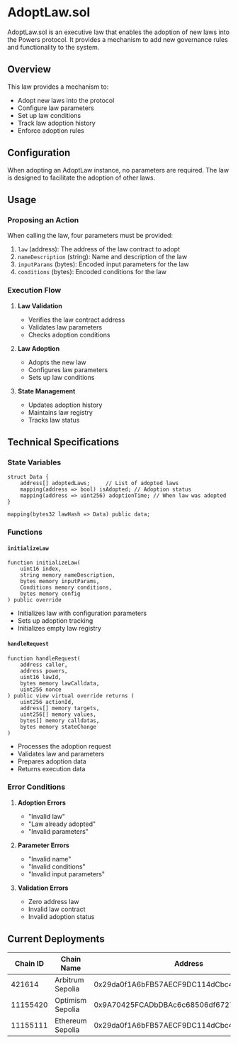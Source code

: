 # AdoptLaw.sol

AdoptLaw.sol is an executive law that enables the adoption of new laws into the Powers protocol. It provides a mechanism to add new governance rules and functionality to the system.

## Overview

This law provides a mechanism to:
- Adopt new laws into the protocol
- Configure law parameters
- Set up law conditions
- Track law adoption history
- Enforce adoption rules

## Configuration

When adopting an AdoptLaw instance, no parameters are required. The law is designed to facilitate the adoption of other laws.

## Usage

### Proposing an Action

When calling the law, four parameters must be provided:

1. `law` (address): The address of the law contract to adopt
2. `nameDescription` (string): Name and description of the law
3. `inputParams` (bytes): Encoded input parameters for the law
4. `conditions` (bytes): Encoded conditions for the law

### Execution Flow

1. **Law Validation**
   - Verifies the law contract address
   - Validates law parameters
   - Checks adoption conditions

2. **Law Adoption**
   - Adopts the new law
   - Configures law parameters
   - Sets up law conditions

3. **State Management**
   - Updates adoption history
   - Maintains law registry
   - Tracks law status

## Technical Specifications

### State Variables

```solidity
struct Data {
    address[] adoptedLaws;     // List of adopted laws
    mapping(address => bool) isAdopted; // Adoption status
    mapping(address => uint256) adoptionTime; // When law was adopted
}

mapping(bytes32 lawHash => Data) public data;
```

### Functions

#### `initializeLaw`
```solidity
function initializeLaw(
    uint16 index,
    string memory nameDescription,
    bytes memory inputParams,
    Conditions memory conditions,
    bytes memory config
) public override
```
- Initializes law with configuration parameters
- Sets up adoption tracking
- Initializes empty law registry

#### `handleRequest`
```solidity
function handleRequest(
    address caller,
    address powers,
    uint16 lawId,
    bytes memory lawCalldata,
    uint256 nonce
) public view virtual override returns (
    uint256 actionId,
    address[] memory targets,
    uint256[] memory values,
    bytes[] memory calldatas,
    bytes memory stateChange
)
```
- Processes the adoption request
- Validates law and parameters
- Prepares adoption data
- Returns execution data

### Error Conditions

1. **Adoption Errors**
   - "Invalid law"
   - "Law already adopted"
   - "Invalid parameters"

2. **Parameter Errors**
   - "Invalid name"
   - "Invalid conditions"
   - "Invalid input parameters"

3. **Validation Errors**
   - Zero address law
   - Invalid law contract
   - Invalid adoption status

## Current Deployments

| Chain ID | Chain Name      | Address                                      |
|----------|----------------|----------------------------------------------|
| 421614   | Arbitrum Sepolia | 0x29da0f1A6bFB57AECF9DC114dCbc426400B2B543  |
| 11155420 | Optimism Sepolia | 0x9A70425FCADbDBAc6c68506df6727B3f56b6b705  |
| 11155111 | Ethereum Sepolia | 0x29da0f1A6bFB57AECF9DC114dCbc426400B2B543  | 

 